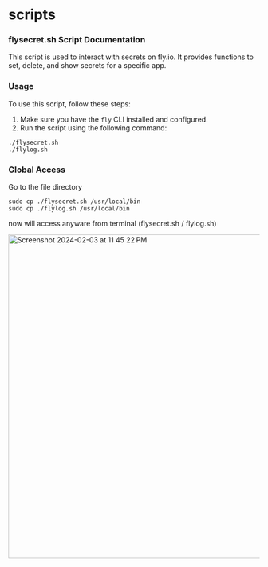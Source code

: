 # scripts

### flysecret.sh Script Documentation

This script is used to interact with secrets on fly.io. It provides functions to set, delete, and show secrets for a specific app.

### Usage

To use this script, follow these steps:

1. Make sure you have the `fly` CLI installed and configured.
2. Run the script using the following command:

```shell
./flysecret.sh
./flylog.sh
```

### Global Access

Go to the file directory

```shell
sudo cp ./flysecret.sh /usr/local/bin
sudo cp ./flylog.sh /usr/local/bin
```

now will access anyware from terminal (flysecret.sh / flylog.sh)

<img width="648" alt="Screenshot 2024-02-03 at 11 45 22 PM" src="https://github.com/chittiapp/scripts/assets/131455579/ff7b8d8d-0933-449e-a297-e43aaa9fe92b">
